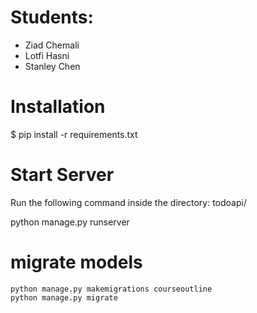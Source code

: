 # Students:
- Ziad Chemali
- Lotfi Hasni
- Stanley Chen

# Installation

$ pip install -r requirements.txt

# Start Server

Run the following command inside the directory: todoapi/

python manage.py runserver

# migrate models
```
python manage.py makemigrations courseoutline
python manage.py migrate
```

